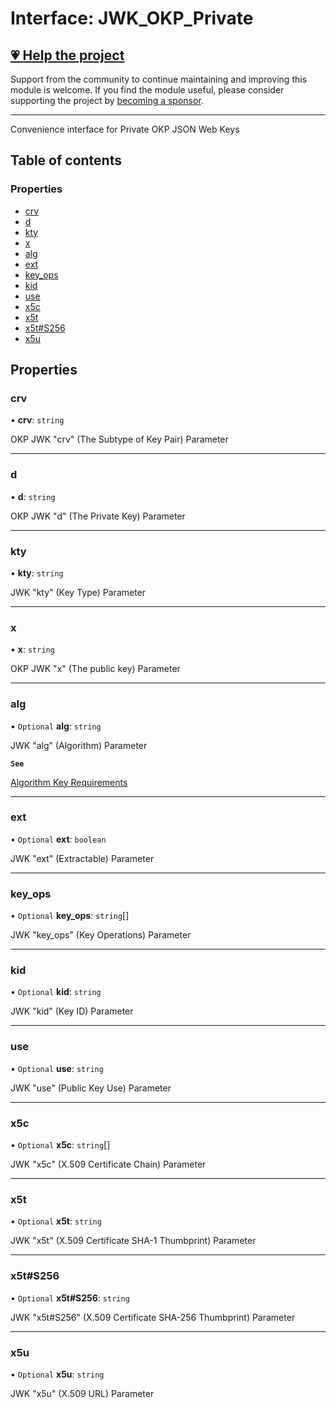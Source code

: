 # Interface: JWK\_OKP\_Private

## [💗 Help the project](https://github.com/sponsors/panva)

Support from the community to continue maintaining and improving this module is welcome. If you find the module useful, please consider supporting the project by [becoming a sponsor](https://github.com/sponsors/panva).

---

Convenience interface for Private OKP JSON Web Keys

## Table of contents

### Properties

- [crv](types.JWK_OKP_Private.md#crv)
- [d](types.JWK_OKP_Private.md#d)
- [kty](types.JWK_OKP_Private.md#kty)
- [x](types.JWK_OKP_Private.md#x)
- [alg](types.JWK_OKP_Private.md#alg)
- [ext](types.JWK_OKP_Private.md#ext)
- [key\_ops](types.JWK_OKP_Private.md#key_ops)
- [kid](types.JWK_OKP_Private.md#kid)
- [use](types.JWK_OKP_Private.md#use)
- [x5c](types.JWK_OKP_Private.md#x5c)
- [x5t](types.JWK_OKP_Private.md#x5t)
- [x5t#S256](types.JWK_OKP_Private.md#x5t#s256)
- [x5u](types.JWK_OKP_Private.md#x5u)

## Properties

### crv

• **crv**: `string`

OKP JWK "crv" (The Subtype of Key Pair) Parameter

___

### d

• **d**: `string`

OKP JWK "d" (The Private Key) Parameter

___

### kty

• **kty**: `string`

JWK "kty" (Key Type) Parameter

___

### x

• **x**: `string`

OKP JWK "x" (The public key) Parameter

___

### alg

• `Optional` **alg**: `string`

JWK "alg" (Algorithm) Parameter

**`See`**

[Algorithm Key Requirements](https://github.com/panva/jose/issues/210)

___

### ext

• `Optional` **ext**: `boolean`

JWK "ext" (Extractable) Parameter

___

### key\_ops

• `Optional` **key\_ops**: `string`[]

JWK "key_ops" (Key Operations) Parameter

___

### kid

• `Optional` **kid**: `string`

JWK "kid" (Key ID) Parameter

___

### use

• `Optional` **use**: `string`

JWK "use" (Public Key Use) Parameter

___

### x5c

• `Optional` **x5c**: `string`[]

JWK "x5c" (X.509 Certificate Chain) Parameter

___

### x5t

• `Optional` **x5t**: `string`

JWK "x5t" (X.509 Certificate SHA-1 Thumbprint) Parameter

___

### x5t#S256

• `Optional` **x5t#S256**: `string`

JWK "x5t#S256" (X.509 Certificate SHA-256 Thumbprint) Parameter

___

### x5u

• `Optional` **x5u**: `string`

JWK "x5u" (X.509 URL) Parameter
